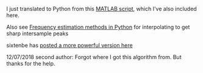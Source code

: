 I just translated to Python from this [MATLAB script](http://billauer.co.il/peakdet.html), which I've also included here.

Also see [Frequency estimation methods in Python](https://gist.github.com/255291#file_parabolic.py) for interpolating to get sharp intersample peaks

sixtenbe has [posted a more powerful version here](https://gist.github.com/1178136)

12/07/2018 second author: 
Forgot where I got this algorithm from. But thanks for the help. 